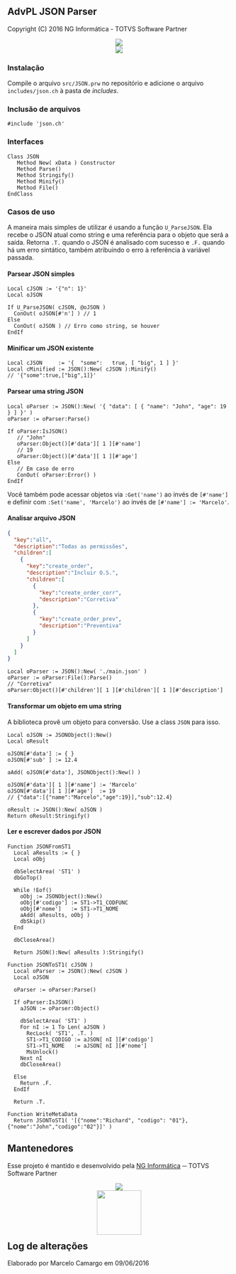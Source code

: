 ## AdvPL JSON Parser

Copyright (C) 2016 NG Informática - TOTVS Software Partner

<div align="center" style="width: 100%">
   <div>
      <img src="https://s3.amazonaws.com/media-p.slid.es/uploads/kouceylahadji-1/images/174949/json_logo-555px__1_.png" />
   </div>
   <img src="https://img.shields.io/badge/language-advpl-green.svg" />
</div>

### Instalação
Compile o arquivo `src/JSON.prw` no repositório e adicione o arquivo `includes/json.ch` à pasta de *includes*.

### Inclusão de arquivos
```xbase
#include 'json.ch'
```

### Interfaces
```xbase
Class JSON
   Method New( xData ) Constructor
   Method Parse()
   Method Stringify()
   Method Minify()
   Method File()
EndClass
```

### Casos de uso

A maneira mais simples de utilizar é usando a função `U_ParseJSON`. Ela recebe
o JSON atual como string e uma referência para o objeto que será a saída.
Retorna `.T.` quando o JSON é analisado com sucesso e `.F.` quando há um erro
sintático, também atribuindo o erro à referência à variável passada.

#### Parsear JSON simples
```xbase
Local cJSON := '{"n": 1}'
Local oJSON

If U_ParseJSON( cJSON, @oJSON )
  ConOut( oJSON[#'n'] ) // 1
Else
  ConOut( oJSON ) // Erro como string, se houver
EndIf
```

#### Minificar um JSON existente
```xbase
Local cJSON     := '{  "some":   true, [ "big", 1 ] }'
Local cMinified := JSON():New( cJSON ):Minify()
// '{"some":true,["big",1]}'
```

#### Parsear uma string JSON
```xbase
Local oParser := JSON():New( '{ "data": [ { "name": "John", "age": 19 } ] }' )
oParser := oParser:Parse()

If oParser:IsJSON()
   // "John"
   oParser:Object()[#'data'][ 1 ][#'name']
   // 19
   oParser:Object()[#'data'][ 1 ][#'age']
Else
   // Em caso de erro
   ConOut( oParser:Error() )
EndIf
```

Você também pode acessar objetos via `:Get('name')` ao invés de `[#'name']` e definir com `:Set('name', 'Marcelo')` ao invés de `[#'name'] := 'Marcelo'`.

#### Analisar arquivo JSON
```json
{
  "key":"all",
  "description":"Todas as permissões",
  "children":[
    {
      "key":"create_order",
      "description":"Incluir O.S.",
      "children":[
        {
          "key":"create_order_corr",
          "description":"Corretiva"
        },
        {
          "key":"create_order_prev",
          "description":"Preventiva"
        }
      ]
    }
  ]
}
```

```xbase
Local oParser := JSON():New( './main.json' )
oParser := oParser:File():Parse()
// "Corretiva"
oParser:Object()[#'children'][ 1 ][#'children'][ 1 ][#'description']
```

#### Transformar um objeto em uma string

A biblioteca provê um objeto para conversão. Use a class `JSON` para isso.
```xbase
Local oJSON := JSONObject():New()
Local oResult

oJSON[#'data'] := { }
oJSON[#'sub' ] := 12.4

aAdd( oJSON[#'data'], JSONObject():New() )

oJSON[#'data'][ 1 ][#'name'] := 'Marcelo'
oJSON[#'data'][ 1 ][#'age']  := 19
// {"data":[{"name":"Marcelo","age":19}],"sub":12.4}

oResult := JSON():New( oJSON )
Return oResult:Stringify()
```

#### Ler e escrever dados por JSON
```xbase
Function JSONFromST1
  Local aResults := { }
  Local oObj

  dbSelectArea( 'ST1' )
  dbGoTop()

  While !Eof()
    oObj := JSONObject():New()
    oObj[#'codigo'] := ST1->T1_CODFUNC
    oObj[#'nome']   := ST1->T1_NOME
    aAdd( aResults, oObj )
    dbSkip()
  End

  dbCloseArea()

  Return JSON():New( aResults ):Stringify()

Function JSONToST1( cJSON )
  Local oParser := JSON():New( cJSON )
  Local oJSON

  oParser := oParser:Parse()

  If oParser:IsJSON()
    aJSON := oParser:Object()

    dbSelectArea( 'ST1' )
    For nI := 1 To Len( aJSON )
      RecLock( 'ST1', .T. )
      ST1->T1_CODIGO := aJSON[ nI ][#'codigo']
      ST1->T1_NOME   := aJSON[ nI ][#'nome']
      MsUnlock()
    Next nI
    dbCloseArea()

  Else
    Return .F.
  EndIf

  Return .T.

Function WriteMetaData
  Return JSONToST1( '[{"nome":"Richard", "codigo": "01"},{"nome":"John","codigo":"02"}]' )
```

## Mantenedores

Esse projeto é mantido e desenvolvido pela [NG Informática](http://ngi.com.br) ─ TOTVS Software Partner

<div align="center" style="width: 100%; height: 100px; vertical-align:middle;">
   <div>
      <img src="https://avatars1.githubusercontent.com/u/21263692?v=3&s=200" />
   </div>
   <div>
      <img src="http://www.escriba.com.br/wp-content/uploads/2014/10/totvs.png" width="100" />
   </div>
</div>

## Log de alterações

Elaborado por Marcelo Camargo em 09/06/2016
